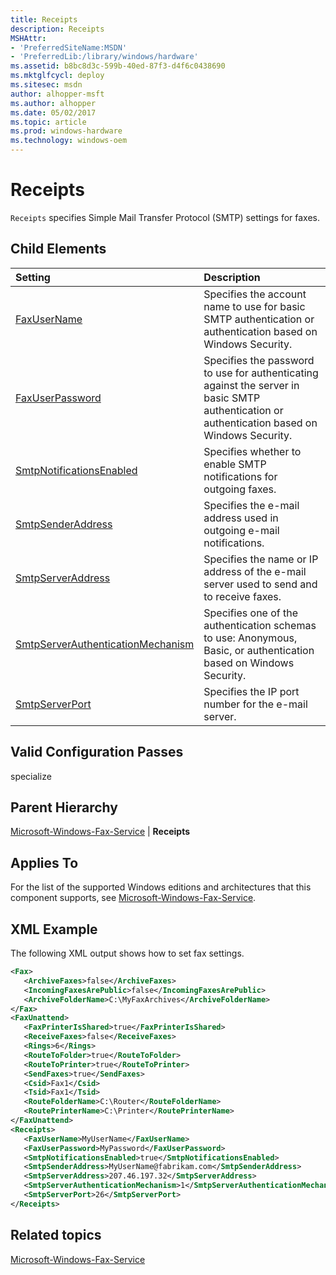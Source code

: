 ```yaml
---
title: Receipts
description: Receipts
MSHAttr:
- 'PreferredSiteName:MSDN'
- 'PreferredLib:/library/windows/hardware'
ms.assetid: b8bc8d3c-599b-40ed-87f3-d4f6c0438690
ms.mktglfcycl: deploy
ms.sitesec: msdn
author: alhopper-msft
ms.author: alhopper
ms.date: 05/02/2017
ms.topic: article
ms.prod: windows-hardware
ms.technology: windows-oem
---
```

# Receipts

`Receipts` specifies Simple Mail Transfer Protocol (SMTP) settings for faxes.

## Child Elements

| Setting                 | Description                                                                           |
|:------------------------|:--------------------------------------------------------------------------------------|
| [FaxUserName](microsoft-windows-fax-service-receipts-faxusername.md) | Specifies the account name to use for basic SMTP authentication or authentication based on Windows Security. |
| [FaxUserPassword](microsoft-windows-fax-service-receipts-faxuserpassword.md) | Specifies the password to use for authenticating against the server in basic SMTP authentication or authentication based on Windows Security. |
| [SmtpNotificationsEnabled](microsoft-windows-fax-service-receipts-smtpnotificationsenabled.md) | Specifies whether to enable SMTP notifications for outgoing faxes. |
| [SmtpSenderAddress](microsoft-windows-fax-service-receipts-smtpsenderaddress.md) | Specifies the e-mail address used in outgoing e-mail notifications. |
| [SmtpServerAddress](microsoft-windows-fax-service-receipts-smtpserveraddress.md) | Specifies the name or IP address of the e-mail server used to send and to receive faxes. |
| [SmtpServerAuthenticationMechanism](microsoft-windows-fax-service-receipts-smtpserverauthenticationmechanism.md) | Specifies one of the authentication schemas to use: Anonymous, Basic, or authentication based on Windows Security. |
| [SmtpServerPort](microsoft-windows-fax-service-receipts-smtpserverport.md) | Specifies the IP port number for the e-mail server. |

## Valid Configuration Passes

specialize

## Parent Hierarchy

[Microsoft-Windows-Fax-Service](microsoft-windows-fax-service.md) | **Receipts**

## Applies To

For the list of the supported Windows editions and architectures that this component supports, see [Microsoft-Windows-Fax-Service](microsoft-windows-fax-service.md).

## XML Example

The following XML output shows how to set fax settings.

```XML
<Fax>
   <ArchiveFaxes>false</ArchiveFaxes>
   <IncomingFaxesArePublic>false</IncomingFaxesArePublic>
   <ArchiveFolderName>C:\MyFaxArchives</ArchiveFolderName>
</Fax>
<FaxUnattend>
   <FaxPrinterIsShared>true</FaxPrinterIsShared>
   <ReceiveFaxes>false</ReceiveFaxes>
   <Rings>6</Rings>
   <RouteToFolder>true</RouteToFolder>
   <RouteToPrinter>true</RouteToPrinter>
   <SendFaxes>true</SendFaxes>
   <Csid>Fax1</Csid>
   <Tsid>Fax1</Tsid>
   <RouteFolderName>C:\Router</RouteFolderName>
   <RoutePrinterName>C:\Printer</RoutePrinterName>
</FaxUnattend>
<Receipts>
   <FaxUserName>MyUserName</FaxUserName>
   <FaxUserPassword>MyPassword</FaxUserPassword>
   <SmtpNotificationsEnabled>true</SmtpNotificationsEnabled>
   <SmtpSenderAddress>MyUserName@fabrikam.com</SmtpSenderAddress>
   <SmtpServerAddress>207.46.197.32</SmtpServerAddress>
   <SmtpServerAuthenticationMechanism>1</SmtpServerAuthenticationMechanism>
   <SmtpServerPort>26</SmtpServerPort>
</Receipts>
```

## Related topics

[Microsoft-Windows-Fax-Service](microsoft-windows-fax-service.md)
